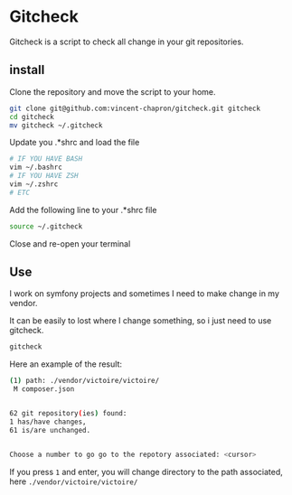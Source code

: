 # Gitcheck

Gitcheck is a script to check all change in your git repositories.

## install

Clone the repository and move the script to your home.
```bash
git clone git@github.com:vincent-chapron/gitcheck.git gitcheck
cd gitcheck
mv gitcheck ~/.gitcheck
```

Update you .*shrc and load the file
```bash
# IF YOU HAVE BASH
vim ~/.bashrc
# IF YOU HAVE ZSH
vim ~/.zshrc
# ETC
```

Add the following line to your .*shrc file
```bash
source ~/.gitcheck
```
Close and re-open your terminal

## Use

I work on symfony projects and sometimes I need to make change in my vendor.

It can be easily to lost where I change something, so i just need to use gitcheck.

```bash
gitcheck
```

Here an example of the result:
```bash
(1) path: ./vendor/victoire/victoire/
 M composer.json


62 git repository(ies) found:
1 has/have changes,
61 is/are unchanged.


Choose a number to go go to the repotory associated: <cursor>
```

If you press `1` and enter, you will change directory to the path associated, here `./vendor/victoire/victoire/`
